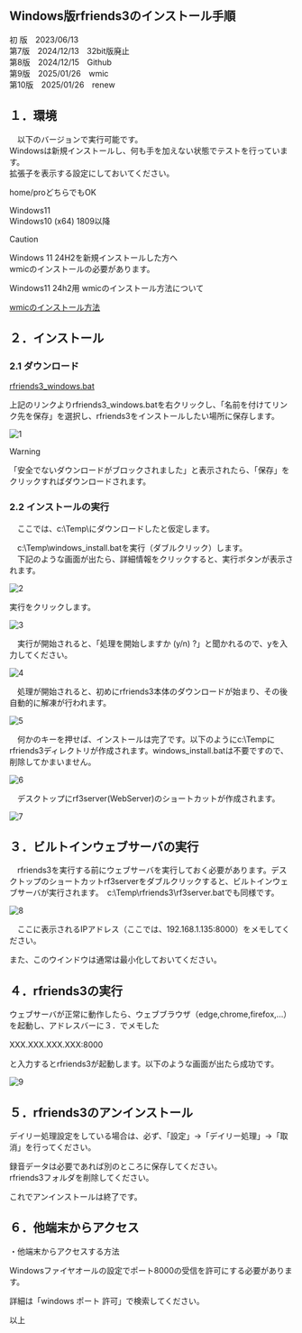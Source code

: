 ## Windows版rfriends3のインストール手順  
  
初 版　2023/06/13  
第7版　2024/12/13　32bit版廃止  
第8版　2024/12/15　Github  
第9版　2025/01/26　wmic  
第10版　2025/01/26　renew  
  
## １．環境  
  
　以下のバージョンで実行可能です。  
Windowsは新規インストールし、何も手を加えない状態でテストを行っています。  
拡張子を表示する設定にしておいてください。  
  
home/proどちらでもOK  
  
Windows11  
Windows10 (x64) 1809以降  
  
> [!CAUTION]  
> Windows 11 24H2を新規インストールした方へ  
> wmicのインストールの必要があります。  
  
Windows11 24h2用 wmicのインストール方法について  
  
[wmicのインストール方法](https://github.com/rfriends/rfriends_windows/wiki/wmic)  
  
## ２．インストール  
  
### 2.1 ダウンロード  
  
[rfriends3_windows.bat](https://raw.githubusercontent.com/rfriends/rfriends/main/storage/rfriends3_windows.bat)  
  
上記のリンクよりrfriends3_windows.batを右クリックし、「名前を付けてリンク先を保存」を選択し、rfriends3をインストールしたい場所に保存します。  
  
![1](https://github.com/user-attachments/assets/aa3e7fdb-ff79-42c0-a757-7ccf6350a586)  
  
> [!WARNING]  
>「安全でないダウンロードがブロックされました」と表示されたら、「保存」をクリックすればダウンロードされます。  
  
### 2.2 インストールの実行  
　ここでは、c:\Temp\にダウンロードしたと仮定します。  
  
　c:\Temp\windows_install.batを実行（ダブルクリック）します。  
　下記のような画面が出たら、詳細情報をクリックすると、実行ボタンが表示されます。  
  
![2](https://github.com/user-attachments/assets/2d78308b-4fd1-4534-8b12-68eeb56a19b9)  
  
実行をクリックします。  
  
![3](https://github.com/user-attachments/assets/198ba710-8314-451f-b657-3bc08861186e)  
  
　実行が開始されると、「処理を開始しますか (y/n) ?」と聞かれるので、yを入力してください。  
  
![4](https://github.com/user-attachments/assets/59075292-5ec9-422e-981d-bde94f3642d1)  
  
　処理が開始されると、初めにrfriends3本体のダウンロードが始まり、その後自動的に解凍が行われます。  
  
![5](https://github.com/user-attachments/assets/6b45dba3-560f-4154-8f7c-1ee8ed62041a)  
  
　何かのキーを押せば、インストールは完了です。以下のようにc:\Tempにrfriends3ディレクトリが作成されます。windows_install.batは不要ですので、削除してかまいません。  
  
![6](https://github.com/user-attachments/assets/bb411e02-5b9f-4785-bf71-53411afaf80e)  
  
　デスクトップにrf3server(WebServer)のショートカットが作成されます。  
  
![7](https://github.com/user-attachments/assets/020b2261-abd8-485a-a7f7-b84a245edea1)  
  
## ３．ビルトインウェブサーバの実行  
  
　rfriends3を実行する前にウェブサーバを実行しておく必要があります。デスクトップのショートカットrf3serverをダブルクリックすると、ビルトインウェブサーバが実行されます。　c:\Temp\rfriends3\rf3server.batでも同様です。  
  
![8](https://github.com/user-attachments/assets/b37110ca-41f2-4aef-9a38-06733cddc7da)  
  
　ここに表示されるIPアドレス（ここでは、192.168.1.135:8000）をメモしてください。  
  
また、このウインドウは通常は最小化しておいてください。  
  
## ４．rfriends3の実行  
  
ウェブサーバが正常に動作したら、ウェブブラウザ（edge,chrome,firefox,...）を起動し、アドレスバーに３．でメモした  
  
XXX.XXX.XXX.XXX:8000　  
  
と入力するとrfriends3が起動します。以下のような画面が出たら成功です。  
  
![9](https://github.com/user-attachments/assets/1e06829e-9329-4d9b-a398-c75f16a4af88)  
  
## ５．rfriends3のアンインストール  
  
 デイリー処理設定をしている場合は、必ず、「設定」->「デイリー処理」->「取消」を行ってください。  
  
 録音データは必要であれば別のところに保存してください。  
 rfriends3フォルダを削除してください。  
  
 これでアンインストールは終了です。  
  
## ６．他端末からアクセス  
  
・他端末からアクセスする方法   
  
Windowsファイヤオールの設定でポート8000の受信を許可にする必要があります。  
  
詳細は「windows ポート 許可」で検索してください。  
  
以上  
  

